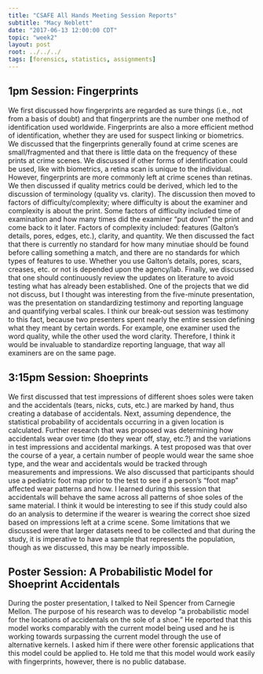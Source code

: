 ```yaml
---
title: "CSAFE All Hands Meeting Session Reports"
subtitle: "Macy Neblett"
date: "2017-06-13 12:00:00 CDT"
topic: "week2"
layout: post
root: ../../../
tags: [forensics, statistics, assignments]
---
```

 
## 1pm Session: Fingerprints

We first discussed how fingerprints are regarded as sure things (i.e., not from a basis of doubt) and that fingerprints are the number one method of identification used worldwide. Fingerprints are also a more efficient method of identification, whether they are used for suspect linking or biometrics. We discussed that the fingerprints generally found at crime scenes are small/fragmented and that there is little data on the frequency of these prints at crime scenes. We discussed if other forms of identification could be used, like with biometrics, a retina scan is unique to the individual. However, fingerprints are more commonly left at crime scenes than retinas. We then discussed if quality metrics could be derived, which led to the discussion of terminology (quality vs. clarity). The discussion then moved to factors of difficulty/complexity; where difficulty is about the examiner and complexity is about the print. Some factors of difficulty included time of examination and how many times did the examiner “put down” the print and come back to it later. Factors of complexity included: features (Galton’s details, pores, edges, etc.), clarity, and quantity. We then discussed the fact that there is currently no standard for how many minutiae should be found before calling something a match, and there are no standards for which types of features to use. Whether you use Galton’s details, pores, scars, creases, etc. or not is depended upon the agency/lab. Finally, we discussed that one should continuously review the updates on literature to avoid testing what has already been established. One of the projects that we did not discuss, but I thought was interesting from the five-minute presentation, was the presentation on standardizing testimony and reporting language and quantifying verbal scales. I think our break-out session was testimony to this fact, because two presenters spent nearly the entire session defining what they meant by certain words. For example, one examiner used the word quality, while the other used the word clarity. Therefore, I think it would be invaluable to standardize reporting language, that way all examiners are on the same page. 

## 3:15pm Session: Shoeprints

We first discussed that test impressions of different shoes soles were taken and the accidentals (tears, nicks, cuts, etc.) are marked by hand, thus creating a database of accidentals. Next, assuming dependence, the statistical probability of accidentals occurring in a given location is calculated. Further research that was proposed was determining how accidentals wear over time (do they wear off, stay, etc.?) and the variations in test impressions and accidental markings. A test proposed was that over the course of a year, a certain number of people would wear the same shoe type, and the wear and accidentals would be tracked through measurements and impressions. We also discussed that participants should use a pediatric foot map prior to the test to see if a person’s “foot map” affected wear patterns and how. I learned during this session that accidentals will behave the same across all patterns of shoe soles of the same material. I think it would be interesting to see if this study could also do an analysis to determine if the wearer is wearing the correct shoe sized based on impressions left at a crime scene. Some limitations that we discussed were that larger datasets need to be collected and that during the study, it is imperative to have a sample that represents the population, though as we discussed, this may be nearly impossible.

## Poster Session: A Probabilistic Model for Shoeprint Accidentals

During the poster presentation, I talked to Neil Spencer from Carnegie Mellon. The purpose of his research was to develop “a probabilistic model for the locations of accidentals on the sole of a shoe.”  He reported that this model works comparably with the current model being used and he is working towards surpassing the current model through the use of alternative kernels. I asked him if there were other forensic applications that this model could be applied to. He told me that this model would work easily with fingerprints, however, there is no public database.
